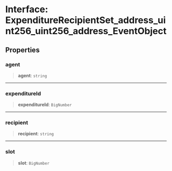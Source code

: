 # Interface: ExpenditureRecipientSet\_address\_uint256\_uint256\_address\_EventObject

## Properties

### agent

> **agent**: `string`

***

### expenditureId

> **expenditureId**: `BigNumber`

***

### recipient

> **recipient**: `string`

***

### slot

> **slot**: `BigNumber`
